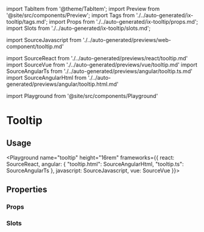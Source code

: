 import TabItem from '@theme/TabItem';
import Preview from '@site/src/components/Preview';
import Tags from './../auto-generated/ix-tooltip/tags.md';
import Props from './../auto-generated/ix-tooltip/props.md';
import Slots from './../auto-generated/ix-tooltip/slots.md';

import SourceJavascript from './../auto-generated/previews/web-component/tooltip.md'

import SourceReact from './../auto-generated/previews/react/tooltip.md'
import SourceVue from './../auto-generated/previews/vue/tooltip.md'
import SourceAngularTs from './../auto-generated/previews/angular/tooltip.ts.md'
import SourceAngularHtml from './../auto-generated/previews/angular/tooltip.html.md'

import Playground from '@site/src/components/Playground'

# Tooltip

<Tags />

## Usage

<Playground
name="tooltip"
height="16rem"
frameworks={{
    react: SourceReact,
    angular: {
        "tooltip.html": SourceAngularHtml,
        "tooltip.ts": SourceAngularTs
    },
    javascript: SourceJavascript,
    vue: SourceVue
}}>
</Playground>

## Properties

### Props

<Props />

### Slots

<Slots />
